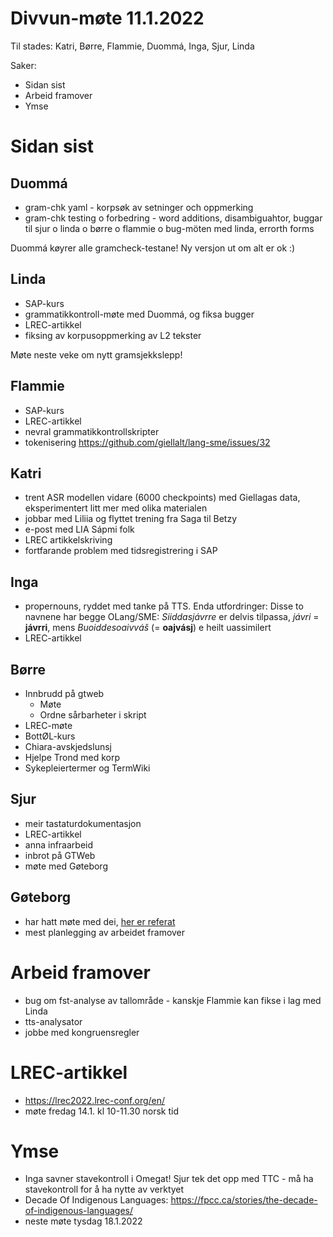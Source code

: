 # Divvun-møte 11.1.2022

Til stades: Katri, Børre, Flammie, Duommá, Inga, Sjur, Linda

Saker:
* Sidan sist
* Arbeid framover
* Ymse

# Sidan sist

## Duommá
* gram-chk yaml - korpsøk av setninger och oppmerking
* gram-chk testing o forbedring - word additions, disambiguahtor, buggar til sjur o linda o børre o flammie o bug-möten med linda, errorth forms

Duommá køyrer alle gramcheck-testane! Ny versjon ut om alt er ok :)

## Linda
* SAP-kurs
* grammatikkontroll-møte med Duommá, og fiksa bugger
* LREC-artikkel
* fiksing av korpusoppmerking av L2 tekster

Møte neste veke om nytt gramsjekkslepp!

## Flammie
* SAP-kurs
* LREC-artikkel
* nevral grammatikkontrollskripter
* tokenisering <https://github.com/giellalt/lang-sme/issues/32>

## Katri
* trent ASR modellen vidare (6000 checkpoints) med Giellagas data, eksperimentert litt mer med olika materialen
* jobbar med Liliia og flyttet trening fra Saga til Betzy
* e-post med LIA Sápmi folk
* LREC artikkelskriving
* fortfarande problem med tidsregistrering i SAP

## Inga
* propernouns, ryddet med tanke på TTS. Enda utfordringer:
  Disse to navnene har begge OLang/SME:
  *Siiddasjávrre* er delvis tilpassa, *jávri* = **jávrri**, mens *Buoiddesoaivváš* (= **oajvásj**) e heilt uassimilert
* LREC-artikkel

## Børre
* Innbrudd på gtweb
    * Møte
    * Ordne sårbarheter i skript
* LREC-møte
* BottØL-kurs
* Chiara-avskjedslunsj
* Hjelpe Trond med korp
* Sykepleiertermer og TermWiki

## Sjur
- meir tastaturdokumentasjon
- LREC-artikkel
- anna infraarbeid
- inbrot på GTWeb
- møte med Gøteborg

## Gøteborg
- har hatt møte med dei, [her er referat](https://giellalt.github.io/site-giellalt.uit.no/admin/divvun/TTC-sync-2022-01-05.html)
- mest planlegging av arbeidet framover

# Arbeid framover
* bug om fst-analyse av tallområde - kanskje Flammie kan fikse i lag med Linda
* tts-analysator
* jobbe med kongruensregler

# LREC-artikkel
- <https://lrec2022.lrec-conf.org/en/>
- møte fredag 14.1. kl 10-11.30 norsk tid

# Ymse
* Inga savner stavekontroll i Omegat! Sjur tek det opp med TTC - må ha stavekontroll for å ha nytte av verktyet
* Decade Of Indigenous Languages: 
https://fpcc.ca/stories/the-decade-of-indigenous-languages/
* neste møte tysdag 18.1.2022
